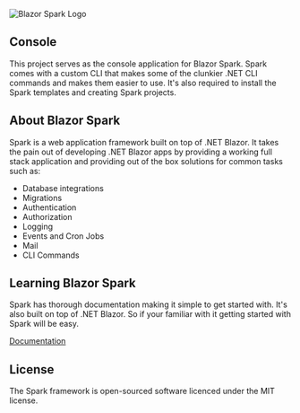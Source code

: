 ﻿![Blazor Spark Logo](https://i.imgur.com/kqd8VIg.png "Blazor Spark")

## Console
This project serves as the console application for Blazor Spark. Spark comes with a custom CLI that makes some of the clunkier .NET CLI commands and makes them easier to use. It's also required to install the Spark templates and creating Spark projects.

## About Blazor Spark
Spark is a web application framework built on top of .NET Blazor. It takes the pain out of developing .NET Blazor apps by providing a working full stack application and providing out of the box solutions for common tasks such as:

- Database integrations
- Migrations
- Authentication
- Authorization
- Logging
- Events and Cron Jobs
- Mail
- CLI Commands

## Learning Blazor Spark
Spark has thorough documentation making it simple to get started with. It's also built on top of .NET Blazor. So if your familiar with it getting started with Spark will be easy.

[Documentation](https://blazorspark.com/)

## License
The Spark framework is open-sourced software licenced under the MIT license.